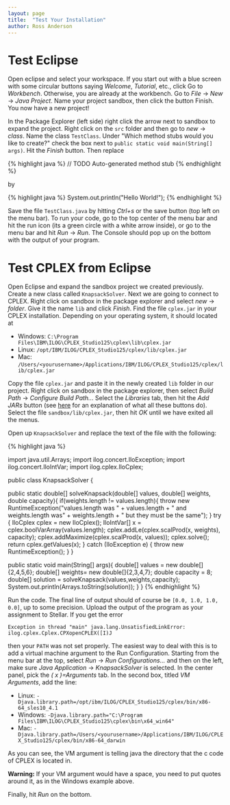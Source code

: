 ```yaml
---
layout: page
title:  "Test Your Installation"
author: Ross Anderson
---
```


# Test Eclipse

Open eclipse and select your workspace. If you start out with a blue screen with some circular buttons saying _Welcome_, _Tutorial_, etc., click Go to _Workbench_. Otherwise, you are already at the workbench. Go to _File_ → _New_ → _Java Project_. Name your project sandbox, then click the button Finish. You now have a new project!

In the Package Explorer (left side) right click the arrow next to sandbox to expand the project. Right click on the `src` folder and then go to _new_ → _class_. Name the class `TestClass`. Under "Which method stubs would you like to create?" check the box next to `public static void main(String[] args)`. Hit the _Finish_ button. Then replace

{% highlight java %}
// TODO Auto-generated method stub
{% endhighlight %}

by

{% highlight java %}
System.out.println("Hello World!");
{% endhighlight %}

Save the file `TestClass.java` by hitting _Ctrl+s_ or the save button (top left on the menu bar). To run your code, go to the top center of the menu bar and hit the run icon (its a green circle with a white arrow inside), or go to the menu bar and hit _Run_ → _Run_. The Console should pop up on the bottom with the output of your program.

# Test CPLEX from Eclipse

Open Eclipse and expand the sandbox project we created previously. Create a new class called `KnapsackSolver`. Next we are going to connect to CPLEX. Right click on sandbox in the package explorer and select _new_ → _folder_. Give it the name `lib` and click _Finish_. Find the file `cplex.jar` in your CPLEX installation.  Depending on your operating system, it should located at

* Windows: `C:\Program Files\IBM\ILOG\CPLEX_Studio125\cplex\lib\cplex.jar`
* Linux: `/opt/IBM/ILOG/CPLEX_Studio125/cplex/lib/cplex.jar`
* Mac: `/Users/<yourusername>/Applications/IBM/ILOG/CPLEX_Studio125/cplex/lib/cplex.jar`

Copy the file `cplex.jar` and paste it in the newly created `lib` folder in our project. Right click on sandbox in the package explorer, then select _Build Path_ → _Configure Build Path..._ Select the _Libraries_ tab, then hit the _Add JARs_ button (see [here](http://stackoverflow.com/questions/8486403/eclipse-ide-add-jar-add-external-jar-add-library) for an explanation of what all these buttons do). Select the file `sandbox/lib/cplex.jar`, then hit _OK_ until we have exited all the menus.

Open up `KnapsackSolver` and replace the text of the file with the following:

{% highlight java %}

import java.util.Arrays;
import ilog.concert.IloException;
import ilog.concert.IloIntVar;
import ilog.cplex.IloCplex;
 
public class KnapsackSolver {

  public static double[] solveKnapsack(double[] values, double[] weights,
                                       double capacity){
    if(weights.length != values.length){
      throw new RuntimeException("values.length was " + values.length
          + " and weights.length was" +  weights.length
          + " but they must be the same");
    }
    try {
      IloCplex cplex = new IloCplex();
      IloIntVar[] x = cplex.boolVarArray(values.length);
      cplex.addLe(cplex.scalProd(x, weights), capacity);
      cplex.addMaximize(cplex.scalProd(x, values));
      cplex.solve();
      return cplex.getValues(x);
    } catch (IloException e) {
      throw new RuntimeException();
    }
  }
 
  public static void main(String[] args){
    double[] values = new double[]{2,4,5,6};
    double[] weights= new double[]{2,3,4,7};
    double capacity = 8;
    double[] solution = solveKnapsack(values,weights,capacity);
    System.out.println(Arrays.toString(solution));
  }
}
{% endhighlight %}

Run the code. The final line of output should of course be `[0.0, 1.0, 1.0, 0.0]`, up to some precision. Upload the output of the program as your assignment to Stellar. If you get the error

`Exception in thread "main" java.lang.UnsatisfiedLinkError: ilog.cplex.Cplex.CPXopenCPLEX([I)J`

then your `PATH` was not set properly. The easiest way to deal with this is to add a virtual machine argument to the Run Configuration. Starting from the menu bar at the top, select _Run_ → _Run Configurations..._ and then on the left, make sure _Java Application_ → _KnapsackSolver_ is selected. In the center panel, pick the _( x )=Arguments_ tab. In the second box, titled _VM Arguments_, add the line:

* Linux: `-Djava.library.path=/opt/ibm/ILOG/CPLEX_Studio125/cplex/bin/x86-64_sles10_4.1`
* Windows: `-Djava.library.path="C:\Program Files\IBM\ILOG\CPLEX_Studio125\cplex\bin\x64_win64"`
* Mac: `-Djava.library.path=/Users/<yourusername>/Applications/IBM/ILOG/CPLEX_Studio125/cplex/bin/x86-64_darwin`

As you can see, the VM argument is telling java the directory that the c code of CPLEX is located in.

**Warning:** If your VM argument would have a space, you need to put quotes around it, as in the Windows example above.

Finally, hit _Run_ on the bottom.